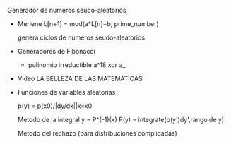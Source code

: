 Generador de numeros seudo-aleatorios

* Merlene
  L[n+1] = mod(a*L[n]+b, prime_number)

  genera ciclos de numeros seudo-aleatorios

* Generadores de Fibonacci
  - polinomio irreductible
  a^18 xor a_

* Video LA BELLEZA DE LAS MATEMATICAS

* Funciones de variables aleatorias


  p(y) = p(x0)/|dy/dx||x=x0

  Metodo de la integral
  y = P^(-1)(x)
  P(y) = integrate(p(y')dy',rango de y)

  Metodo del rechazo (para distribuciones complicadas) 